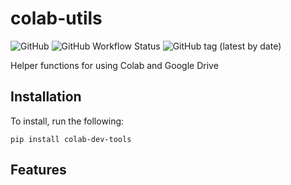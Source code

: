 # colab-utils
![GitHub](https://img.shields.io/github/license/namiyousef/colab-utils)
![GitHub Workflow Status](https://img.shields.io/github/workflow/status/namiyousef/colab-utils/Upload%20Python%20Package)
![GitHub tag (latest by date)](https://img.shields.io/github/v/tag/namiyousef/colab-utils)

Helper functions for using Colab and Google Drive

## Installation

To install, run the following:
```
pip install colab-dev-tools
```

## Features
